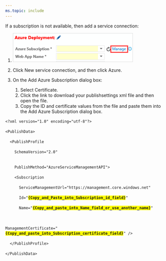 ```yaml
---
ms.topic: include
---
```


<p>
If a subscription is not available, then add a service connection:
</p>

<ol>

<li>

![Manage](_img/azure-web-app-deployment-step-azure-subscription-manage.png)

</li>

<li>Click New service connection, and then click Azure.</li>

<li><p>On the Add Azure Subscription dialog box:</p><ol><li>Select Certificate.</li><li>Click the link to download your publishsettings xml file and then open the file.</li><li>Copy the ID and certificate values from the file and paste them into the Add Azure Subscription dialog box.</li></ol></li>

</ol>

<pre style="margin-bottom: 0px;"><code class="language-xml collapsed"><span class="pi"><span class="pi">&lt;?xml version="1.0" encoding="utf-8"?&gt;</span></span><br/>
<span class="tag"><span class="tag">&lt;</span><span class="title"><span class="tag"><span class="title">PublishData</span></span></span><span class="tag">&gt;</span></span><br/>
<span class="tag">&nbsp;&nbsp;</span><span class="tag"><span class="tag">&lt;</span><span class="title"><span class="tag"><span class="title">PublishProfile</span></span></span><br/>
<span class="tag">&nbsp;&nbsp;&nbsp;&nbsp;</span><span class="attribute"><span class="tag"><span class="attribute">SchemaVersion</span></span></span><span class="tag">=</span><span class="value"><span class="tag"><span class="value">"2.0"</span></span></span><br/>
<span class="tag">
<span class="tag">&nbsp;&nbsp;&nbsp;&nbsp;</span></span><span class="attribute"><span class="tag"><span class="attribute">PublishMethod</span></span></span><span class="tag">=</span><span class="value"><span class="tag"><span class="value">"AzureServiceManagementAPI"</span></span></span><span class="tag">&gt;</span></span><br/>
<span class="tag">&nbsp;&nbsp;&nbsp;&nbsp;</span><span class="tag"><span class="tag">&lt;</span><span class="title"><span class="tag"><span class="title">Subscription</span></span></span><br/>
<span class="tag">&nbsp;&nbsp;&nbsp;&nbsp;&nbsp;&nbsp;</span><span class="attribute"><span class="tag"><span class="attribute">ServiceManagementUrl</span></span></span><span class="tag">=</span><span class="value"><span class="tag"><span class="value">"https://management.core.windows.net"</span></span></span><br/>
<span class="tag">&nbsp;&nbsp;&nbsp;&nbsp;&nbsp;&nbsp;</span><span class="attribute"><span class="tag"><span class="attribute">Id</span></span></span><span class="tag">=</span><span class="value"><span class="tag"><span class="value">"<span style="font-weight:bold; background-color:yellow">{Copy_and_Paste_into_Subscription_id_field}</span>"</span></span></span><br/>
<span class="tag">&nbsp;&nbsp;&nbsp;&nbsp;&nbsp;&nbsp;</span><span class="attribute"><span class="tag"><span class="attribute">Name</span></span></span><span class="tag">=</span><span class="value"><span class="tag"><span class="value">"<span style="font-weight:bold; background-color:yellow">{Copy_and_paste_into_Name_field_or_use_another_name}</span>"</span></span></span><br/>
<br/>
<span class="attribute"><span class="tag"><span class="attribute">ManagementCertificate</span></span></span><span class="tag">=</span><span class="value"><span class="tag"><span class="value">"<span style="font-weight:bold; background-color:yellow">{Copy_and_paste_into_Subscription_certificate_field}</span>"</span></span></span><span class="tag"> /&gt;</span></span><br/>
<span class="tag">&nbsp;&nbsp;</span><span class="tag"><span class="tag">&lt;/</span><span class="title"><span class="tag"><span class="title">PublishProfile</span></span></span><span class="tag">&gt;</span></span><br/>
<span class="tag"><span class="tag">&lt;/</span><span class="title"><span class="tag"><span class="title">PublishData</span></span></span><span class="tag">&gt;</span></span>
</code></pre>
